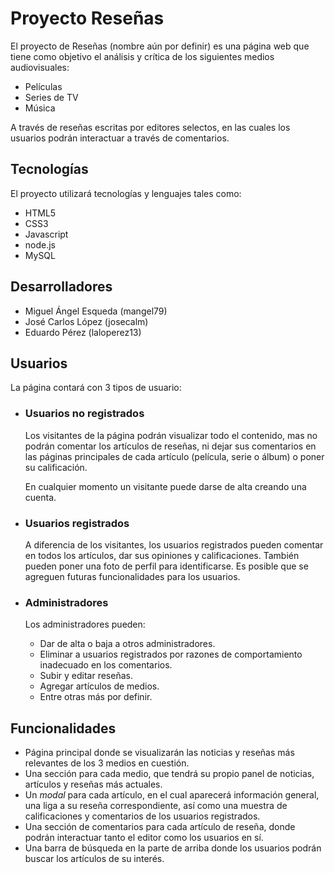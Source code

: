 # Proyecto Reseñas

El proyecto de Reseñas (nombre aún por definir) es una página web que tiene como objetivo el análisis y crítica de los siguientes medios audiovisuales:

* Películas
* Series de TV
* Música

A través de reseñas escritas por editores selectos, en las cuales los usuarios podrán interactuar a través de comentarios.

## Tecnologías

El proyecto utilizará tecnologías y lenguajes tales como:

* HTML5
* CSS3
* Javascript
* node.js
* MySQL

## Desarrolladores

* Miguel Ángel Esqueda (mangel79)
* José Carlos López (josecalm)
* Eduardo Pérez (laloperez13)

## Usuarios

La página contará con 3 tipos de usuario:

* ### Usuarios no registrados

  Los visitantes de la página podrán visualizar todo el contenido, mas no podrán comentar los artículos de reseñas, ni dejar sus comentarios en las páginas principales de cada artículo (película, serie o álbum) o poner su calificación.

  En cualquier momento un visitante puede darse de alta creando una cuenta.

* ### Usuarios registrados

  A diferencia de los visitantes, los usuarios registrados pueden comentar en todos los artículos, dar sus opiniones y calificaciones. También pueden poner una foto de perfil para identificarse. Es posible que se agreguen futuras funcionalidades para los usuarios.

* ### Administradores

  Los administradores pueden:

  * Dar de alta o baja a otros administradores.
  * Eliminar a usuarios registrados por razones de comportamiento inadecuado en los comentarios.
  * Subir y editar reseñas.
  * Agregar artículos de medios.
  * Entre otras más por definir.

## Funcionalidades

* Página principal donde se visualizarán las noticias y reseñas más relevantes de los 3 medios en cuestión.
* Una sección para cada medio, que tendrá su propio panel de noticias, artículos y reseñas más actuales.
* Un *modal* para cada artículo, en el cual aparecerá información general, una liga a su reseña correspondiente, así como una muestra de calificaciones y comentarios de los usuarios registrados.
* Una sección de comentarios para cada artículo de reseña, donde podrán interactuar tanto el editor como los usuarios en sí.
* Una barra de búsqueda en la parte de arriba donde los usuarios podrán buscar los artículos de su interés.
